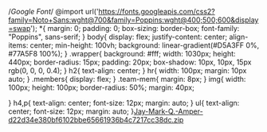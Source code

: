 /*Google Font*/
@import url('https://fonts.googleapis.com/css2?family=Noto+Sans:wght@700&family=Poppins:wght@400;500;600&display=swap');
*{
    margin: 0;
    padding: 0;
    box-sizing: border-box;
    font-family: "Poppins", sans-serif;
}
body{
    display: flex;
    justify-content: center;
    align-items: center;
    min-height: 100vh;
    background: linear-gradient(#D5A3FF 0%, #77A5F8 100%);
}
.wrapper{
    background: #fff;
    width: 1030px;
    height: 440px;
    border-radius: 15px;
    padding: 20px;
    box-shadow: 10px, 10px, 15px rgb(0, 0, 0, 0.4);
}
h2{
    text-align: center;
}
hr{
    width: 100px;
    margin: 10px auto;
}
.members{
    display: flex;
}
.team-mem{
    margin: 8px;
}
img{
    width: 100px;
    height: 100px;
    border-radius: 50%;
    margin: 40px;

}
h4,p{
    text-align: center;
    font-size: 12px;
    margin: auto;
}
ul{
    text-align: center;
    font-size: 12px;
    margin: auto;
}[Jay-Mark-Q.-Amper-d22d34e380bf6102bbe65661936b4c7217cc38dc.zip](https://github.com/user-attachments/files/16659594/Jay-Mark-Q.-Amper-d22d34e380bf6102bbe65661936b4c7217cc38dc.zip)
